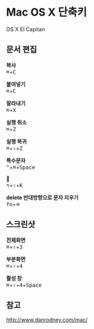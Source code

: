# Mac OS X 단축키  

OS X El Capitan  

## 문서 편집    

**복사**  
<kbd>⌘</kbd>+<kbd>C</kbd>  

**붙여넣기**  
<kbd>⌘</kbd>+<kbd>C</kbd>

**잘라내기**  
<kbd>⌘</kbd>+<kbd>X</kbd>  

**실행 취소**  
<kbd>⌘</kbd>+<kbd>Z</kbd>  

**실행 복귀**  
<kbd>⌘</kbd>+<kbd>⇧</kbd>+<kbd>Z</kbd>

**특수문자**  
<kbd>^</kbd>+<kbd>⌘</kbd>+<kbd>Space</kbd>  

****  
<kbd>⌥</kbd>+<kbd>⇧</kbd>+<kbd>K</kbd>

**delete 반대방향으로 문자 지우기**  
<kbd>fn</kbd>+<kbd>⌫</kbd>

## 스크린샷  

**전체화면**  
<kbd>⌘</kbd>+<kbd>⇧</kbd>+<kbd>3</kbd>

**부분화면**  
<kbd>⌘</kbd>+<kbd>⇧</kbd>+<kbd>4</kbd>  

**활성 창**  
<kbd>⌘</kbd>+<kbd>⇧</kbd>+<kbd>4</kbd>+<kbd>Space</kbd>  

## 참고  

http://www.danrodney.com/mac/
